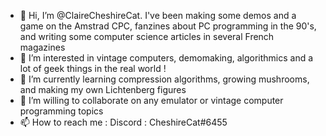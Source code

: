 - 👋 Hi, I’m @ClaireCheshireCat. I've been making some demos and a game on the Amstrad CPC, fanzines about PC programming in the 90's, and writing some computer science articles in several French magazines
- 👀 I’m interested in vintage computers, demomaking, algorithmics and a lot of geek things in the real world !
- 🌱 I’m currently learning compression algorithms, growing mushrooms, and making my own Lichtenberg figures
- 💞️ I’m willing to collaborate on any emulator or vintage computer programming topics
- 📫 How to reach me : Discord : CheshireCat#6455

<!---
ClaireCheshireCat/ClaireCheshireCat is a ✨ special ✨ repository because its `README.md` (this file) appears on your GitHub profile.
You can click the Preview link to take a look at your changes.
--->

